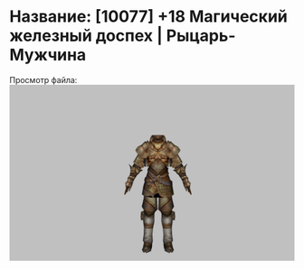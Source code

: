 # Название: [10077] +18 Магический железный доспех | Рыцарь-Мужчина

Просмотр файла:
![p000004.png](p000004.png)